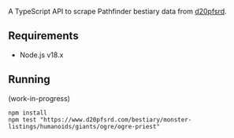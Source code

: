 A TypeScript API to scrape Pathfinder bestiary data from [d20pfsrd](https://www.d20pfsrd.com).

## Requirements

- Node.js v18.x

## Running

(work-in-progress)

```
npm install
npm test "https://www.d20pfsrd.com/bestiary/monster-listings/humanoids/giants/ogre/ogre-priest"
```
